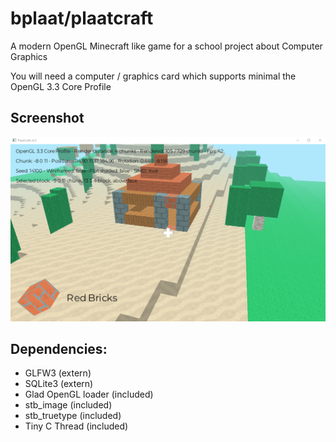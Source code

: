 # bplaat/plaatcraft
A modern OpenGL Minecraft like game for a school project about Computer Graphics

You will need a computer / graphics card which supports minimal the OpenGL 3.3 Core Profile

## Screenshot
![PlaatCraft screenshot](docs/screenshot.png)

## Dependencies:
- GLFW3 (extern)
- SQLite3 (extern)
- Glad OpenGL loader (included)
- stb_image (included)
- stb_truetype (included)
- Tiny C Thread (included)
